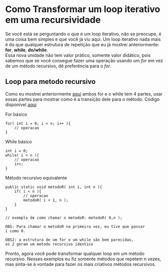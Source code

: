 # Como Transformar um loop iterativo em uma recursividade

Se você está se perguntando o que é um loop iterativo, não se preocupe, é uma coisa bem simples e que você já viu aqui. Um loop iterativo nada mais é do que qualquer estrutura de repetição que eu já mostrei anteriormente: **for**, **while**, **do/while**.<br>
Essa nova unidade não tem valor prático, somente valor didático, pois sabemos que se você consegue fazer uma operação usando um *for* em vez de um método recursivo, dê preferência para o *for*.<br>

## Loop para metodo recursivo
Como eu mostrei anteriormente [aqui](https://github.com/AlexandreVelloso/Introducao_JAVA/tree/master/Loop) ambos for e o while tem 4 partes, usar essas partes para mostrar como é a transição dele para o método. Código disponível [aqui](https://github.com/AlexandreVelloso/Introducao_JAVA/tree/master/Transformar%20loop%20em%20recursividade/Codigo/Exemplo.java)<br>

For básico
```
for( int i = 0; i < n; i++ ){
    // operacao
}
```

While básico
```
int i = 0;
while( i < n ){
    // operacao
    i++;
}
```

Método recursivo equivalente
```
public static void metodoR( int i, int n ){
    if( i < n ){
        // operacao
        metodoR( i + 1, n );
    }
}

// exemplo de como chamar o metodoR: metodoR( 0,n );
```

```
OBS: Para chamar o metodoR na primeira vez, eu tive que passar
i como 0.

OBS2: a estrutura de um for e um while são bem parecidas,
os 2 geram um metodo recursivo identico
```

Pronto, agora você pode transformar qualquer loop em um método recursivo. Nesses exemplos eu fiz somente métodos que repetem n vezes, mas sinta-se à vontade para fazer os mais criativos métodos recursivos.